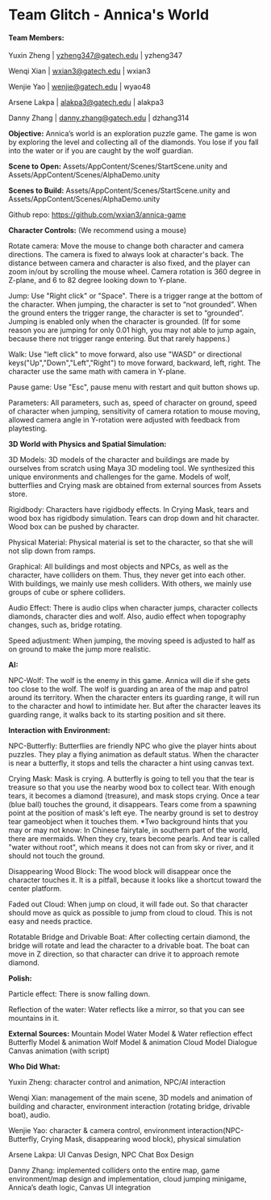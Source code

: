 # Team Glitch - Annica's World

#### Team Members:
Yuxin Zheng | yzheng347@gatech.edu | yzheng347

Wenqi Xian | wxian3@gatech.edu | wxian3

Wenjie Yao | wenjie@gatech.edu | wyao48

Arsene Lakpa | alakpa3@gatech.edu | alakpa3

Danny Zhang | danny.zhang@gatech.edu | dzhang314

**Objective:** Annica’s world is an exploration puzzle game. The game is won by exploring the level and collecting all of the diamonds. You lose if you fall into the water or if you are caught by the wolf guardian.

**Scene to Open:** Assets/AppContent/Scenes/StartScene.unity and Assets/AppContent/Scenes/AlphaDemo.unity

**Scenes to Build:** Assets/AppContent/Scenes/StartScene.unity and Assets/AppContent/Scenes/AlphaDemo.unity

Github repo: https://github.com/wxian3/annica-game

**Character Controls:** (We recommend using a mouse)

Rotate camera:
Move the mouse to change both character and camera directions. The camera is fixed to always look at character's back. The distance between camera and character is also  fixed, and the player can zoom in/out by scrolling the mouse wheel. Camera rotation is 360 degree in Z-plane, and 6 to 82 degree looking down to Y-plane.

Jump:
Use "Right click" or "Space". There is a trigger range at the bottom of the character. When jumping, the character is set to “not grounded”. When the ground enters the trigger range, the character is set to “grounded”. Jumping is enabled only when the character is grounded. (If for some reason you are jumping for only 0.01 high, you may not able to jump again, because there not trigger range entering. But that rarely happens.)

Walk:
Use "left click" to move forward, also use "WASD" or directional keys("Up","Down","Left","Right") to move forward, backward, left, right. The character use the same math with camera in Y-plane.

Pause game:
Use "Esc", pause menu with restart and quit button shows up.

Parameters:
All parameters, such as, speed of character on ground, speed of character when jumping, sensitivity of camera rotation to mouse moving, allowed camera angle in Y-rotation were adjusted with feedback from playtesting.

**3D World with Physics and Spatial Simulation:**

3D Models:
3D models of the character and buildings are made by ourselves from scratch using Maya 3D modeling tool. We synthesized this unique environments and challenges for the game. Models of wolf, butterflies and Crying mask are obtained from external sources from Assets store.

Rigidbody:
Characters have rigidbody effects. In Crying Mask, tears and wood box has rigidbody simulation. Tears can drop down and hit character. Wood box can be pushed by character.

Physical Material:
Physical material is set to the character, so that she will not slip down from ramps.

Graphical:
All buildings and most objects and NPCs, as well as the character, have colliders on them. Thus, they never get into each other. With buildings, we mainly use mesh colliders. With others, we mainly use groups of cube or sphere colliders.

Audio Effect:
There is audio clips when character jumps, character collects diamonds, character dies and wolf. Also, audio effect when topography changes, such as, bridge rotating.

Speed adjustment:
When jumping, the moving speed is adjusted to half as on ground to make the jump more realistic.

**AI:**

NPC-Wolf:
The wolf is the enemy in this game. Annica will die if she gets too close to the wolf. The wolf is guarding an area of the map and patrol around its territory. When the character enters its guarding range, it will run to the character and howl to intimidate her. But after the character leaves its guarding range, it walks back to its starting position and sit there.

**Interaction with Environment:**

NPC-Butterfly:
Butterflies are friendly NPC who give the player hints about puzzles. They play a flying animation as default status. When the character is near a butterfly, it stops and tells the character a hint using canvas text.

Crying Mask:
Mask is crying. A butterfly is going to tell you that the tear is treasure so that you use the nearby wood box to collect tear. With enough tears, it becomes a diamond (treasure), and mask stops crying. Once a tear (blue ball) touches the ground, it disappears.
Tears come from a spawning point at the position of mask's left eye. The nearby ground is set to destroy tear gameobject when it touches them.
*Two background hints that you may or may not know: In Chinese fairytale, in southern part of the world, there are mermaids. When they cry, tears become pearls. And tear is called "water without root", which means it does not can from sky or river, and it should not touch the ground.

Disappearing Wood Block:
The wood block will disappear once the character touches it. It is a pitfall, because it looks like a shortcut toward the center platform.

Faded out Cloud:
When jump on cloud, it will fade out. So that character should move as quick as possible to jump from cloud to cloud. This is not easy and needs practice.

Rotatable Bridge and Drivable Boat:
After collecting certain diamond, the bridge will rotate and lead the character to a drivable boat. The boat can move in Z direction, so that character can drive it to approach remote diamond.

**Polish:**

Particle effect:
There is snow falling down.

Reflection of the water:
Water reflects like a mirror, so that you can see mountains in it.



**External Sources:**
Mountain Model
Water Model & Water reflection effect
Butterfly Model & animation
Wolf Model & animation
Cloud Model
Dialogue Canvas animation (with script)

**Who Did What:**

Yuxin Zheng: character control and animation, NPC/AI interaction

Wenqi Xian: management of the main scene, 3D models and animation of building and character, environment interaction (rotating bridge, drivable boat), audio.

Wenjie Yao: character & camera control, environment interaction(NPC-Butterfly, Crying Mask, disappearing wood block), physical simulation

Arsene Lakpa: UI Canvas Design, NPC Chat Box Design

Danny Zhang: implemented colliders onto the entire map, game environment/map design and implementation, cloud jumping minigame, Annica’s death logic, Canvas UI integration
